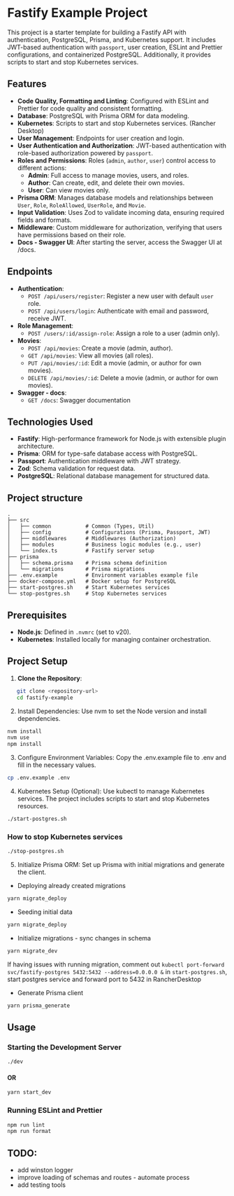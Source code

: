# Fastify Example Project

This project is a starter template for building a Fastify API with authentication, PostgreSQL, Prisma, and Kubernetes support. It includes JWT-based authentication with `passport`, user creation, ESLint and Prettier configurations, and containerized PostgreSQL. Additionally, it provides scripts to start and stop Kubernetes services.

## Features

- **Code Quality, Formatting and Linting**: Configured with ESLint and Prettier for code quality and consistent formatting.
- **Database**: PostgreSQL with Prisma ORM for data modeling.
- **Kubernetes**: Scripts to start and stop Kubernetes services. (Rancher Desktop)
- **User Management**: Endpoints for user creation and login.
- **User Authentication and Authorization**: JWT-based authentication with role-based authorization powered by `passport`.
- **Roles and Permissions**: Roles (`admin`, `author`, `user`) control access to different actions:
  - **Admin**: Full access to manage movies, users, and roles.
  - **Author**: Can create, edit, and delete their own movies.
  - **User**: Can view movies only.
- **Prisma ORM**: Manages database models and relationships between `User`, `Role`, `RoleAllowed`, `UserRole`, and `Movie`.
- **Input Validation**: Uses Zod to validate incoming data, ensuring required fields and formats.
- **Middleware**: Custom middleware for authorization, verifying that users have permissions based on their role.
- **Docs - Swagger UI**: After starting the server, access the Swagger UI at /docs.

## Endpoints

- **Authentication**:
  - `POST /api/users/register`: Register a new user with default `user` role.
  - `POST /api/users/login`: Authenticate with email and password, receive JWT.
- **Role Management**:
  - `POST /users/:id/assign-role`: Assign a role to a user (admin only).
- **Movies**:
  - `POST /api/movies`: Create a movie (admin, author).
  - `GET /api/movies`: View all movies (all roles).
  - `PUT /api/movies/:id`: Edit a movie (admin, or author for own movies).
  - `DELETE /api/movies/:id`: Delete a movie (admin, or author for own movies).
- **Swagger - docs**:
  - `GET /docs`: Swagger documentation

## Technologies Used

- **Fastify**: High-performance framework for Node.js with extensible plugin architecture.
- **Prisma**: ORM for type-safe database access with PostgreSQL.
- **Passport**: Authentication middleware with JWT strategy.
- **Zod**: Schema validation for request data.
- **PostgreSQL**: Relational database management for structured data.

## Project structure

```graph
.
├── src
│   ├── common           # Common (Types, Util)
│   ├── config           # Configurations (Prisma, Passport, JWT)
│   ├── middlewares      # Middlewares (Authorization)
│   ├── modules          # Business logic modules (e.g., user)
│   └── index.ts         # Fastify server setup
├── prisma
│   ├── schema.prisma    # Prisma schema definition
│   └── migrations       # Prisma migrations
├── .env.example         # Environment variables example file
├── docker-compose.yml   # Docker setup for PostgreSQL
├── start-postgres.sh    # Start Kubernetes services
└── stop-postgres.sh     # Stop Kubernetes services
```

## Prerequisites

- **Node.js**: Defined in `.nvmrc` (set to v20).
- **Kubernetes**: Installed locally for managing container orchestration.

## Project Setup

1. **Clone the Repository**:

```bash
   git clone <repository-url>
   cd fastify-example
```

2. Install Dependencies: Use nvm to set the Node version and install dependencies.

```bash
nvm install
nvm use
npm install
```

3. Configure Environment Variables: Copy the .env.example file to .env and fill in the necessary values.

```bash
cp .env.example .env
```

4. Kubernetes Setup (Optional): Use kubectl to manage Kubernetes services. The project includes scripts to start and stop Kubernetes resources.

```bash
./start-postgres.sh
```

### How to stop Kubernetes services

```bash
./stop-postgres.sh
```

5. Initialize Prisma ORM: Set up Prisma with initial migrations and generate the client.

- Deploying already created migrations

```bash
yarn migrate_deploy
```

- Seeding initial data

```bash
yarn migrate_deploy
```

- Initialize migrations - sync changes in schema

```bash
yarn migrate_dev
```

If having issues with running migration, comment out `kubectl port-forward svc/fastify-postgres 5432:5432 --address=0.0.0.0 &` in `start-postgres.sh`, start postgres service and forward port to 5432 in RancherDesktop

- Generate Prisma client

```bash
yarn prisma_generate
```

## Usage

### Starting the Development Server

```bash
./dev
```

#### OR

```bash
yarn start_dev
```

### Running ESLint and Prettier

```bash
npm run lint
npm run format
```

## TODO:

- add winston logger
- improve loading of schemas and routes - automate process
- add testing tools
